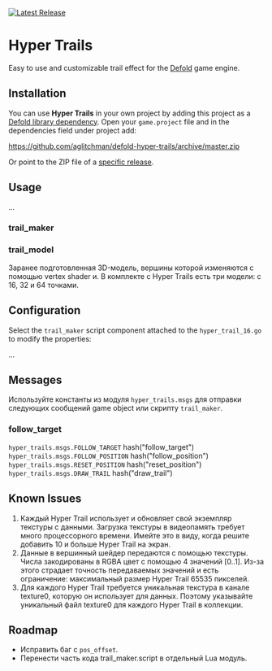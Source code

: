 <!---
![](docs/logo.png)
-->

[![Latest Release](https://img.shields.io/github/release/aglitchman/defold-hyper-trails.svg)](https://github.com/aglitchman/defold-hyper-trails/releases)

# Hyper Trails

Easy to use and customizable trail effect for the [Defold](https://www.defold.com) game engine.

## Installation

You can use **Hyper Trails** in your own project by adding this project as a [Defold library dependency](http://www.defold.com/manuals/libraries/). Open your `game.project` file and in the dependencies field under project add:

https://github.com/aglitchman/defold-hyper-trails/archive/master.zip

Or point to the ZIP file of a [specific release](https://github.com/aglitchman/defold-hyper-trails/releases).

## Usage

...

### trail_maker



### trail_model

Заранее подготовленная 3D-модель, вершины которой изменяются с помощью vertex shader и. В комплекте с Hyper Trails есть три модели: с 16, 32 и 64 точками.

## Configuration

Select the `trail_maker` script component attached to the `hyper_trail_16.go` to modify the properties:

...

## Messages

Используйте константы из модуля `hyper_trails.msgs` для отправки следующих сообщений game object или скрипту `trail_maker`.

### follow_target

`hyper_trails.msgs.FOLLOW_TARGET` hash("follow_target")
`hyper_trails.msgs.FOLLOW_POSITION` hash("follow_position")
`hyper_trails.msgs.RESET_POSITION` hash("reset_position")
`hyper_trails.msgs.DRAW_TRAIL` hash("draw_trail")

## Known Issues

1. Каждый Hyper Trail использует и обновляет свой экземпляр текстуры с данными. Загрузка текстуры в видеопамять требует много процессорного времени. Имейте это в виду, когда решите добавить 10 и больше Hyper Trail на экран.
2. Данные в вершинный шейдер передаются с помощью текстуры. Числа закодированы в RGBA цвет с помощью 4 значений [0..1]. Из-за этого страдает точность передаваемых значений и есть ограничение: максимальный размер Hyper Trail 65535 пикселей.
3. Для каждого Hyper Trail требуется уникальная текстура в канале texture0, которую он использует для данных. Поэтому указывайте уникальный файл texture0 для каждого Hyper Trail в коллекции.

## Roadmap

* Исправить баг с `pos_offset`.
* Перенести часть кода trail_maker.script в отдельный Lua модуль.
